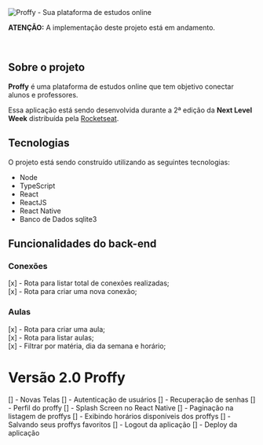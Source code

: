 <img src='https://user-images.githubusercontent.com/2512512/89288185-98941200-d62b-11ea-910f-eb7c67a6c4ad.png' alt='Proffy - Sua plataforma de estudos online' />
<br/>
<p><strong>ATENÇÃO:</strong> A implementação deste projeto está em andamento.</p>
<br/>

## Sobre o projeto
**Proffy** é uma plataforma de estudos online que tem objetivo conectar alunos e professores.

Essa aplicação está sendo desenvolvida durante a 2ª edição da <strong>Next Level Week</strong> distribuída pela [Rocketseat](https://rocketseat.com.br/).

## Tecnologias
O projeto está sendo construído utilizando as seguintes tecnologias:
- Node
- TypeScript
- React
- ReactJS
- React Native
- Banco de Dados sqlite3


## Funcionalidades do back-end

### Conexões
[x] - Rota para listar total de conexões realizadas;<br/>
[x] - Rota para criar uma nova conexão;

### Aulas
[x] - Rota para criar uma aula;<br/>
[x] - Rota para listar aulas;<br/>
[x]  - Filtrar por matéria, dia da semana e horário;

# Versão 2.0 Proffy
[] - Novas Telas 
[] - Autenticação de usuários
[] - Recuperação de senhas
[] - Perfil do proffy
[] - Splash Screen no React Native
[] - Paginação na listagem de proffys
[] - Exibindo horários disponíveis dos proffys
[] - Salvando seus proffys favoritos
[] - Logout da aplicação
[] - Deploy da aplicação